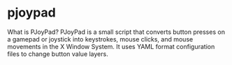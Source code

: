 # pjoypad
What is PJoyPad?  PJoyPad is a small script that converts button presses on a gamepad or joystick into keystrokes, mouse clicks, and mouse movements in the X Window System. It uses YAML format configuration files to change button value layers.
